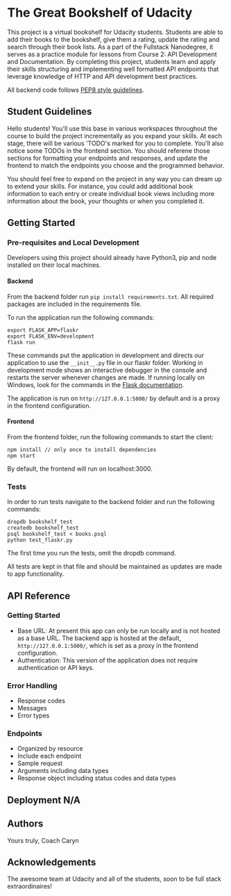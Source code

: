 # The Great Bookshelf of Udacity

This project is a virtual bookshelf for Udacity students. Students are able to add their books to the bookshelf, give them a rating, update the rating and search through their book lists. As a part of the Fullstack Nanodegree, it serves as a practice module for lessons from Course 2: API Development and Documentation. By completing this project, students learn and apply their skills structuring and implementing well formatted API endpoints that leverage knowledge of HTTP and API development best practices. 

All backend code follows [PEP8 style guidelines](https://www.python.org/dev/peps/pep-0008/). 

## Student Guidelines

Hello students! You'll use this base in various workspaces throughout the course to build the project incrementally as you expand your skills. At each stage, there will be various 'TODO's marked for you to complete. You'll also notice some TODOs in the frontend section. You should referene those sections for formatting your endpoints and responses, and update the frontend to match the endpoints you choose and the programmed behavior. 

You should feel free to expand on the project in any way you can dream up to extend your skills. For instance, you could add additional book information to each entry or create individual book views including more information about the book, your thoughts or when you completed it. 

## Getting Started

### Pre-requisites and Local Development 
Developers using this project should already have Python3, pip and node installed on their local machines.

#### Backend

From the backend folder run `pip install requirements.txt`. All required packages are included in the requirements file. 

To run the application run the following commands: 
```
export FLASK_APP=flaskr
export FLASK_ENV=development
flask run
```

These commands put the application in development and directs our application to use the `__init__.py` file in our flaskr folder. Working in development mode shows an interactive debugger in the console and restarts the server whenever changes are made. If running locally on Windows, look for the commands in the [Flask documentation](http://flask.pocoo.org/docs/1.0/tutorial/factory/).

The application is run on `http://127.0.0.1:5000/` by default and is a proxy in the frontend configuration. 

#### Frontend

From the frontend folder, run the following commands to start the client: 
```
npm install // only once to install dependencies
npm start 
```

By default, the frontend will run on localhost:3000. 

### Tests
In order to run tests navigate to the backend folder and run the following commands: 

```
dropdb bookshelf_test
createdb bookshelf_test
psql bookshelf_test < books.psql
python test_flaskr.py
```

The first time you run the tests, omit the dropdb command. 

All tests are kept in that file and should be maintained as updates are made to app functionality. 


## API Reference

### Getting Started
- Base URL: At present this app can only be run locally and is not hosted as a base URL. The backend app is hosted at the default, `http://127.0.0.1:5000/`, which is set as a proxy in the frontend configuration. 
- Authentication: This version of the application does not require authentication or API keys. 

### Error Handling
- Response codes
- Messages
- Error types
### Endpoints 
- Organized by resource
- Include each endpoint
- Sample request 
- Arguments including data types
- Response object including status codes and data types 


## Deployment N/A

## Authors
Yours truly, Coach Caryn 

## Acknowledgements 
The awesome team at Udacity and all of the students, soon to be full stack extraordinaires! 

